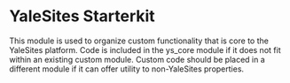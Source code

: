 # YaleSites Starterkit

This module is used to organize custom functionality that is core to the
YaleSites platform. Code is included in the ys_core module if it does not fit
within an existing custom module. Custom code should be placed in a different
module if it can offer utility to non-YaleSites properties.

